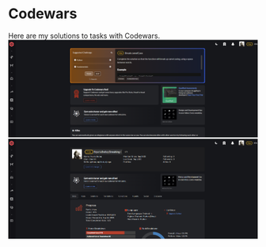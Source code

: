 # Codewars
Here are my solutions to tasks with Codewars.
![Main](pictures/codewars_main_page.png)
![Main](pictures/codewars_my_account.png)
